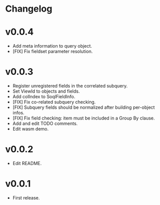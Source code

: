 # Changelog

# v0.0.4
* Add meta information to query object.
* [FIX] Fix fieldset parameter resolution.

# v0.0.3
* Register unregistered fields in the correlated subquery.
* Set ViewId to objects and fields.
* Add colIndex to SoqlFieldInfo.
* [FIX] Fix co-related subquery checking.
* [FIX] Subquery fields should be normalized after building per-object infos.
* [FIX] Fix field checking: item must be included in a Group By clause.
* Add and edit TODO comments.
* Edit wasm demo.

# v0.0.2
* Edit README.

# v0.0.1
* First release.
